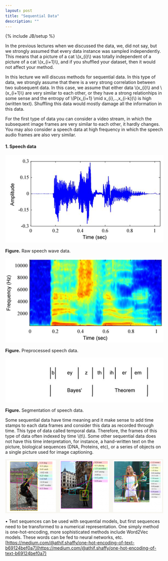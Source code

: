 ```yaml
---
layout: post
title: "Sequential Data"
description: ""
---
```

{% include JB/setup %}


In the previous lectures when we discussed the data, we, did not say, but we strongly assumed that every data instance was sampled independently. This means that a picture of a cat \\(x_{i}\\) was totally independent  of a picture of a cat \\(x_{i+1}\\), and if you shuffled your dataset, then it would not affect your method.

In this lecture we will discuss methods for sequential data. In this type of data, we strongly assume that there is a very strong correlation between two subsequent data. In this case, we assume that either data \\(x_{i}\\) and \\(x_{i+1}\\) are very similar to each other, or they have a strong relationhips in some sense and the entropy of \\(P(x_{i+1} \mid x_{i},..,x_{i-k})\\) is high (written text). Shuffling this data would mostly damage all the information in this data.

For the first type of data you can consider a video stream, in which the subsequent image frames are very similar to each other, it hardly changes. You may also consider a speech data at high frequency in which the speech audio frames are also very similar.

#### 1. Speech data

![seqdata1](./images/seqdata1.png)

**Figure.** Raw speech wave data.

![seqdata2](./images/seqdata2.png)

**Figure.** Preprocessed speech data.

![seqdata3](./images/seqdata3.png)

**Figure.** Segmentation of speech data. 


Some sequential data have time meaning and it make sense to add time stamps to each data frames and consider this data as recorded through time. This type of data called temporal data. Therefore, the frames of this type of data often indexed by time \\(t\\).
Some other sequential data does not have this time interpretation, for instance, a hand-written text on the picture, biological sequences (DNA, Proteins, etc), or a series of objects on a single picture used for image captioning. 

![seqdata4](./images/seqdata4.png)

• Text sequences can be used with sequential models, but first sequences need to be transformed to a numerical representation. One simply method is one-hot-encoding, more sophisticated methods include Word2Vec models. These words can be fed to neural networks, etc.
[https://medium.com/@athif.shaffy/one-hot-encoding-of-text-b69124bef0a7](https://medium.com/@athif.shaffy/one-hot-encoding-of-text-b69124bef0a7)